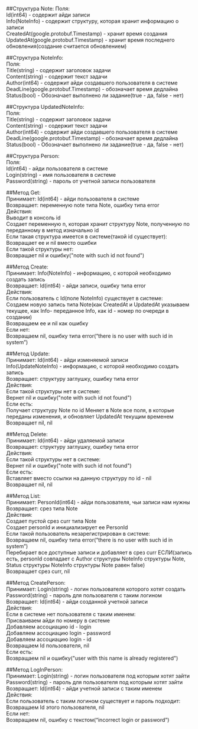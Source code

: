 ##Структура Note: 
	Поля:  
		Id(int64) \- содержит айди записи  
		Info(NoteInfo) \- содержит структуру, которая хранит информацию о записи  
		CreatedAt(google.protobuf.Timestamp) \- хранит время создания  
		UpdatedAt(google.protobuf.Timestamp) \- хранит время последнего обновления(создание считается обновлением)

##Структура NoteInfo:  
	Поля:  
		Title(string) \- содержит заголовок задачи  
		Content(string) \- содержит текст задачи  
		Author(int64) \- содержит айди создавшего пользователя в системе  
		DeadLine(google.protobuf.Timestamp) \- обозначает время дедлайна  
		Status(bool) \- Обозначает выполнено ли задание(true \- да, false \- нет)

##Структура UpdatedNoteInfo:  
	Поля:  
		Title(string) \- содержит заголовок задачи  
		Content(string) \- содержит текст задачи  
		Author(int64) \- содержит айди создавшего пользователя в системе  
		DeadLine(google.protobuf.Timestamp) \- обозначает время дедлайна  
		Status(bool) \- Обозначает выполнено ли задание(true \- да, false \- нет)

##Структура Person:  
	Поля:  
		Id(int64) \- айди пользователя в системе  
		Login(string) \- имя пользователя в системе  
		Password(string) \- пароль от учетной записи пользователя

##Метод Get:  
	Принимает: Id(int64) \- айди пользователя в системе  
	Возвращает: переменную note типа Note, ошибку типа error  
		Действия:  
			Выводит в консоль id  
			Создает переменную n, которая хранит структуру Note, полученную по переданному в метод изначально id  
				Если такая структура имеется в системе(такой id существует):  
					Возвращает ее и nil вместо ошибки  
				Если такой структуры нет:  
					Возвращает nil и ошибку("note with such id not found")

##Метод Create:  
	Принимает: Info(NoteInfo) \- информацию, с которой необходимо создать запись  
	Возвращает: Id(int64) \- айди записи, ошибку типа error  
		Действия:  
		Если пользователь с Id(поле NoteInfo) существует в системе:	  
			Создаем новую запись типа Note(как CreatedAt и UpdatedAt указываем текущее, как Info- переданное Info, как id \- номер по очереди в создании)  
		Возвращаем ее и nil как ошибку  
		Если нет:  
			Возвращаем nil, ошибку типа error(“there is no user with such id in system”)

##Метод Update:  
	Принимает: Id(int64) \- айди изменяемой записи  
		Info(UpdateNoteInfo) \- информацию, с которой необходимо создать запись  
	Возвращает: структуру заглушку, ошибку типа error  
		Действия:  
		Если такой структуры нет в системе:  
			Вернет nil и ошибку("note with such id not found")  
		Если есть:  
			Получает структуру Note по id 
			Меняет в Note все поля, в которые переданы изменения, и обновляет UpdatedAt текущим временем  
			Возвращает nil, nil

##Метод Delete:  
	Принимает: Id(int64) \- айди удаляемой записи  
	Возвращает: структуру заглушку, ошибку типа error  
		Действия:  
			Если такой структуры нет в системе:  
				Вернет nil и ошибку("note with such id not found")  
			Если есть:  
				Вставляет вместо ссылки на данную структуру по id \- nil  
			Возвращает nil, nil

##Метод List:  
	Принимает: PersonId(int64) \- айди пользователя, чьи записи нам нужны  
	Возвращает: срез типа Note  
		Действия:  
			Создает пустой срез curr типа Note  
			Создает personId и инициализирует ее PersonId  
			Если такой пользователь незарегистрирован в системе:  
				Возвращаем nil, ошибку типа error(“there is no user with such id in system”)   
			Перебирает все доступные записи и добавляет в срез curr ЕСЛИ(запись есть, personId совпадает с Author структуры NoteInfo структуры Note, Status структуры NoteInfo структуры Note равен false)  
			Возвращает срез curr, nil

##Метод CreatePerson:  
	Принимает: Login(string) \- логин пользователя которого хотят создать  
		Password(string) \- пароль для пользователя с таким логином  
	Возвращает: Id(int64) \- айди созданной учетной записи  
		Действия:  
		Если в системе нет пользователя с таким именем:  
			Присваиваем айди по номеру в системе  
			Добавляем ассоциацию id \- login  
			Добавляем ассоциацию login \- password  
			Добавляем ассоциацию login \- id  
			Возвращаем Id пользователя, nil  
		Если есть:  
			Возвращаем nil и ошибку("user with this name is already registered")  

##Метод LogInPerson:  
	Принимает: Login(string) \- логин пользователя под которым хотят зайти  
		Password(string) \- пароль для пользователя под которым хотят зайти  
	Возвращает: Id(int64) \- айди учетной записи с таким именем  
		Действия:  
		Если пользователь с таким логином существует и пароль подходит:  
			Возвращаем Id этого пользователя, nil  
		Если нет:  
			Возвращаем nil, ошибку с текстом(“incorrect login or password”)  
	  

